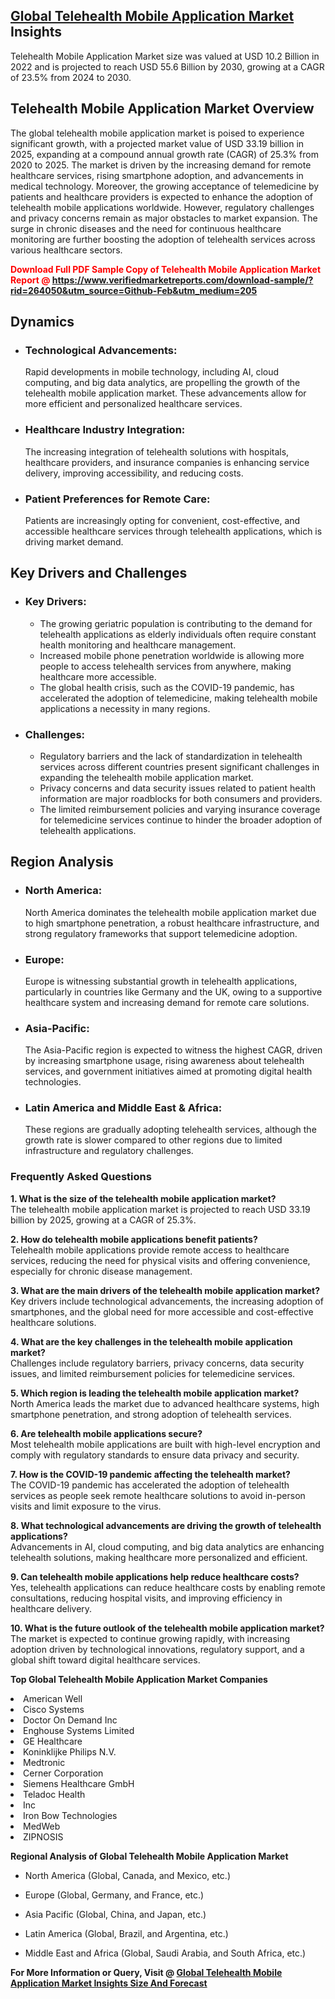 <h2><a href="https://www.verifiedmarketreports.com/download-sample/?rid=264050&amp;utm_source=Github&amp;utm_medium=205" target="_blank">Global Telehealth Mobile Application Market</a> Insights</h2><p>Telehealth Mobile Application Market size was valued at USD 10.2 Billion in 2022 and is projected to reach USD 55.6 Billion by 2030, growing at a CAGR of 23.5% from 2024 to 2030.</p><p><h2>Telehealth Mobile Application Market Overview</h2> <p>The global telehealth mobile application market is poised to experience significant growth, with a projected market value of USD 33.19 billion in 2025, expanding at a compound annual growth rate (CAGR) of 25.3% from 2020 to 2025. The market is driven by the increasing demand for remote healthcare services, rising smartphone adoption, and advancements in medical technology. Moreover, the growing acceptance of telemedicine by patients and healthcare providers is expected to enhance the adoption of telehealth mobile applications worldwide. However, regulatory challenges and privacy concerns remain as major obstacles to market expansion. The surge in chronic diseases and the need for continuous healthcare monitoring are further boosting the adoption of telehealth services across various healthcare sectors.</p> <p><strong><p><span class=""><span style="color: #ff0000;"><strong>Download Full PDF Sample Copy of Telehealth Mobile Application Market Report</strong> @ </span><a href="https://www.verifiedmarketreports.com/download-sample/?rid=264050&amp;utm_source=Github-Feb&amp;utm_medium=205" target="_blank">https://www.verifiedmarketreports.com/download-sample/?rid=264050&amp;utm_source=Github-Feb&amp;utm_medium=205</a></span></p></strong></p> <h2>Dynamics</h2> <ul> <li><h3>Technological Advancements:</h3> Rapid developments in mobile technology, including AI, cloud computing, and big data analytics, are propelling the growth of the telehealth mobile application market. These advancements allow for more efficient and personalized healthcare services.</li> <li><h3>Healthcare Industry Integration:</h3> The increasing integration of telehealth solutions with hospitals, healthcare providers, and insurance companies is enhancing service delivery, improving accessibility, and reducing costs.</li> <li><h3>Patient Preferences for Remote Care:</h3> Patients are increasingly opting for convenient, cost-effective, and accessible healthcare services through telehealth applications, which is driving market demand.</li> </ul> <h2>Key Drivers and Challenges</h2> <ul> <li><h3>Key Drivers:</h3> <ul> <li>The growing geriatric population is contributing to the demand for telehealth applications as elderly individuals often require constant health monitoring and healthcare management.</li> <li>Increased mobile phone penetration worldwide is allowing more people to access telehealth services from anywhere, making healthcare more accessible.</li> <li>The global health crisis, such as the COVID-19 pandemic, has accelerated the adoption of telemedicine, making telehealth mobile applications a necessity in many regions.</li> </ul> </li> <li><h3>Challenges:</h3> <ul> <li>Regulatory barriers and the lack of standardization in telehealth services across different countries present significant challenges in expanding the telehealth mobile application market.</li> <li>Privacy concerns and data security issues related to patient health information are major roadblocks for both consumers and providers.</li> <li>The limited reimbursement policies and varying insurance coverage for telemedicine services continue to hinder the broader adoption of telehealth applications.</li> </ul> </li> </ul> <h2>Region Analysis</h2> <ul> <li><h3>North America:</h3> North America dominates the telehealth mobile application market due to high smartphone penetration, a robust healthcare infrastructure, and strong regulatory frameworks that support telemedicine adoption.</li> <li><h3>Europe:</h3> Europe is witnessing substantial growth in telehealth applications, particularly in countries like Germany and the UK, owing to a supportive healthcare system and increasing demand for remote care solutions.</li> <li><h3>Asia-Pacific:</h3> The Asia-Pacific region is expected to witness the highest CAGR, driven by increasing smartphone usage, rising awareness about telehealth services, and government initiatives aimed at promoting digital health technologies.</li> <li><h3>Latin America and Middle East & Africa:</h3> These regions are gradually adopting telehealth services, although the growth rate is slower compared to other regions due to limited infrastructure and regulatory challenges.</li> </ul> <h3>Frequently Asked Questions</h3> <p><strong>1. What is the size of the telehealth mobile application market?</strong><br> The telehealth mobile application market is projected to reach USD 33.19 billion by 2025, growing at a CAGR of 25.3%.</p> <p><strong>2. How do telehealth mobile applications benefit patients?</strong><br> Telehealth mobile applications provide remote access to healthcare services, reducing the need for physical visits and offering convenience, especially for chronic disease management.</p> <p><strong>3. What are the main drivers of the telehealth mobile application market?</strong><br> Key drivers include technological advancements, the increasing adoption of smartphones, and the global need for more accessible and cost-effective healthcare solutions.</p> <p><strong>4. What are the key challenges in the telehealth mobile application market?</strong><br> Challenges include regulatory barriers, privacy concerns, data security issues, and limited reimbursement policies for telemedicine services.</p> <p><strong>5. Which region is leading the telehealth mobile application market?</strong><br> North America leads the market due to advanced healthcare systems, high smartphone penetration, and strong adoption of telehealth services.</p> <p><strong>6. Are telehealth mobile applications secure?</strong><br> Most telehealth mobile applications are built with high-level encryption and comply with regulatory standards to ensure data privacy and security.</p> <p><strong>7. How is the COVID-19 pandemic affecting the telehealth market?</strong><br> The COVID-19 pandemic has accelerated the adoption of telehealth services as people seek remote healthcare solutions to avoid in-person visits and limit exposure to the virus.</p> <p><strong>8. What technological advancements are driving the growth of telehealth applications?</strong><br> Advancements in AI, cloud computing, and big data analytics are enhancing telehealth solutions, making healthcare more personalized and efficient.</p> <p><strong>9. Can telehealth mobile applications help reduce healthcare costs?</strong><br> Yes, telehealth applications can reduce healthcare costs by enabling remote consultations, reducing hospital visits, and improving efficiency in healthcare delivery.</p> <p><strong>10. What is the future outlook of the telehealth mobile application market?</strong><br> The market is expected to continue growing rapidly, with increasing adoption driven by technological innovations, regulatory support, and a global shift toward digital healthcare services.</p> </p><p><strong>Top Global Telehealth Mobile Application Market Companies</strong></p><div data-test-id=""><p><li>American Well</li><li> Cisco Systems</li><li> Doctor On Demand Inc</li><li> Enghouse Systems Limited</li><li> GE Healthcare</li><li> Koninklijke Philips N.V.</li><li> Medtronic</li><li> Cerner Corporation</li><li> Siemens Healthcare GmbH</li><li> Teladoc Health</li><li> Inc</li><li> Iron Bow Technologies</li><li> MedWeb</li><li> ZIPNOSIS</li></p><div><strong>Regional Analysis of&nbsp;Global Telehealth Mobile Application Market</strong></div><ul><li dir="ltr"><p dir="ltr">North America&nbsp;(Global, Canada, and Mexico, etc.)</p></li><li dir="ltr"><p dir="ltr">Europe (Global, Germany, and France, etc.)</p></li><li dir="ltr"><p dir="ltr">Asia Pacific&nbsp;(Global, China, and Japan, etc.)</p></li><li dir="ltr"><p dir="ltr">Latin America&nbsp;(Global, Brazil, and Argentina, etc.)</p></li><li dir="ltr">Middle East and Africa&nbsp;(Global, Saudi Arabia, and South Africa, etc.)</li></ul><p><strong>For More Information or Query, Visit @&nbsp;</strong><strong><a href="https://www.verifiedmarketreports.com/product/telehealth-mobile-application-market/?utm_source=Github&amp;utm_medium=205" target="_blank">Global Telehealth Mobile Application Market Insights Size And Forecast</a></strong></p></div>
